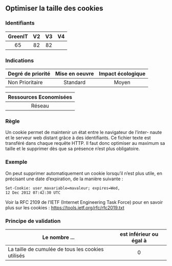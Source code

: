 ## Optimiser la taille des cookies

### Identifiants

| GreenIT |  V2  |  V3  |  V4  |
|:-------:|:----:|:----:|:----:|
|   65   | 82  | 82  |      |

### Indications

| Degré de priorité |      Mise en oeuvre       |  Impact écologique    | 
|-------------------|:-------------------------:|:---------------------:|
|  Non Prioritaire  | Standard                  |    Moyen              | 


|Ressources Economisées                                      |
|:----------------------------------------------------------:|
|  Réseau  |

### Règle

Un cookie permet de maintenir un état entre le navigateur de l’inter- naute et le serveur web distant grâce à des identifiants. Ce fichier texte est transféré dans chaque requête HTTP. Il faut donc optimiser au maximum sa taille et le supprimer dès que sa présence n’est plus obligatoire.

### Exemple

On peut supprimer automatiquement un cookie lorsqu’il n’est plus utile, en précisant une date d’expiration, de la manière suivante :
```
Set-Cookie: user_mavariable=mavaleur; expires=Wed,
12 Dec 2012 07:42:30 UTC
```
Voir la RFC 2109 de l’IETF (Internet Engineering Task Force) pour en savoir plus sur les cookies :
https://tools.ietf.org/rfc/rfc2019.txt

### Principe de validation

| Le nombre ...     | est inférieur ou égal à   |  
|-------------------|:-------------------------:|
|  La taille de cumulée de tous les cookies utilisés |  0 |

